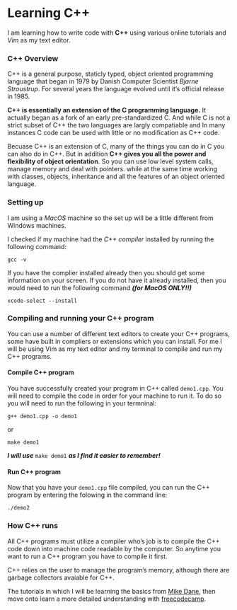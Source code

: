 # Learning C++ #

I am learning how to write code with **C++** using various online tutorials and *Vim* as my text editor.

### C++ Overview ###
C++ is a general purpose, staticly typed, object oriented programming language that began in 1979 by Danish Computer Scientist *Bjarne Stroustrup*. For several years the language evolved until it’s official release in 1985.

**C++ is essentially an extension of the C programming language.** It actually began as a fork of an early pre-standardized C. And while C is not a strict subset of C++ the two languages are largly compatiable and In many instances C code can be used with little or no modification as C++ code.

Becuase C++ is an extension of C, many of the things you can do in C you can also do in C++. But in addition **C++ gives you all the power and flexibility of object orientation**. So you can use low level system calls, manage memory and deal with pointers. while at the same time working with classes, objects, inheritance and all the features of an object oriented language.

### Setting up ###
I am using a *MacOS* machine so the set up will be a little different from Windows machines.

I checked if my machine had the *C++ compiler* installed by running the following command:
```
gcc -v
```
If you have the complier installed already then you should get some information on your screen.  If you do not have it already installed, then you would need to run the following command ***(for MacOS ONLY!!)***
```
xcode-select --install
```

### Compiling and running your C++ program ###
You can use a number of different text editors to create your C++ programs, some have built in compliers or extensions which you can install.
For me I will be using Vim as my text editor and my terminal to compile and run my C++ programs.

#### Compile C++ program ####
You have successfully created your program in C++ called `demo1.cpp`.  You will need to compile the code in order for your machine to run it.  To do so you will need to run the following in your termninal:

```
g++ demo1.cpp -o demo1
```

or 

```
make demo1
```

***I will use*** `make demo1` ***as I find it easier to remember!***


#### Run C++ program ####
Now that you have your `demo1.cpp` file compiled, you can run the C++ program by entering the folowing in the command line:

```
./demo2
```

### How C++ runs ###
All C++ programs must utilize a compiler who’s job is to compile the C++ code down into machine code readable by the computer. So anytime you want to run a C++ program you have to compile it first.

C++ relies on the user to manage the program’s memory, although there are garbage collectors avaiable for C++.

The tutorials in which I will be learning the basics from [Mike Dane](https://www.mikedane.com/programming-languages/c++/), then move onto learn a more detailed understanding with [freecodecamp](https://www.freecodecamp.org/news/learn-c-with-free-31-hour-course/).


